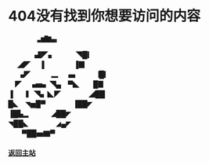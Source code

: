 # 404没有找到你想要访问的内容
       　  　▃▆█▇▄▖  
　 　 　 ▟◤▖　　　◥█▎  
   　 ◢◤　 ▐　　　 　▐▉  
　 ▗◤　　　▂　▗▖　　▕█▎  
　◤　▗▅▖◥▄　▀◣　　█▊  
▐　▕▎◥▖◣◤　　　　◢██  
█◣　◥▅█▀　　　　▐██◤  
▐█▙▂　　     　◢██◤  
◥██◣　　　　◢▄◤  
 　　▀██▅▇▀  
  
#### [返回主站](blog.lyfls.top)
